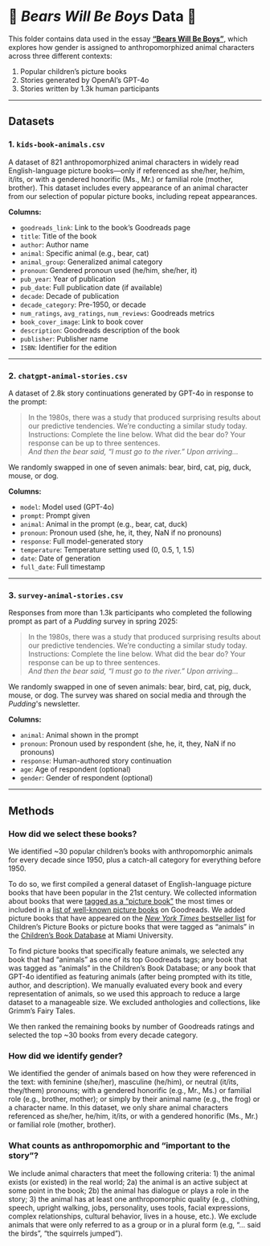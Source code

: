 # 🐻 *Bears Will Be Boys* Data 🐻

This folder contains data used in the essay **[“Bears Will Be Boys”](https://pudding.cool/kids-book-animals)**, which explores how gender is assigned to anthropomorphized animal characters across three different contexts:

1. Popular children’s picture books  
2. Stories generated by OpenAI’s GPT-4o  
3. Stories written by 1.3k human participants

---

## Datasets

### 1. `kids-book-animals.csv`
A dataset of 821 anthropomorphized animal characters in widely read English-language picture books—only if referenced as she/her, he/him, it/its, or with a gendered honorific (Ms., Mr.) or familial role (mother, brother). This dataset includes every appearance of an animal character from our selection of popular picture books, including repeat appearances.

**Columns:**
- `goodreads_link`: Link to the book’s Goodreads page  
- `title`: Title of the book  
- `author`: Author name 
- `animal`: Specific animal (e.g., bear, cat)  
- `animal_group`: Generalized animal category  
- `pronoun`: Gendered pronoun used (he/him, she/her, it)  
- `pub_year`: Year of publication  
- `pub_date`: Full publication date (if available)  
- `decade`: Decade of publication  
- `decade_category`: Pre-1950, or decade
- `num_ratings`, `avg_ratings`, `num_reviews`: Goodreads metrics  
- `book_cover_image`: Link to book cover  
- `description`: Goodreads description of the book  
- `publisher`: Publisher name  
- `ISBN`: Identifier for the edition

---

### 2. `chatgpt-animal-stories.csv`
A dataset of 2.8k story continuations generated by GPT-4o in response to the prompt:  
>In the 1980s, there was a study that produced surprising results about our predictive tendencies. We’re conducting a similar study today. Instructions: Complete the line below. What did the bear do? Your response can be up to three sentences.  
> *And then the bear said, “I must go to the river.” Upon arriving…*  

We randomly swapped in one of seven animals: bear, bird, cat, pig, duck, mouse, or dog.

**Columns:**
- `model`: Model used (GPT-4o)  
- `prompt`: Prompt given  
- `animal`: Animal in the prompt (e.g., bear, cat, duck)  
- `pronoun`: Pronoun used (she, he, it, they, NaN if no pronouns) 
- `response`: Full model-generated story  
- `temperature`: Temperature setting used (0, 0.5, 1, 1.5)  
- `date`: Date of generation  
- `full_date`: Full timestamp

---

### 3. `survey-animal-stories.csv`
Responses from more than 1.3k participants who completed the following prompt as part of a *Pudding* survey in spring 2025:
>In the 1980s, there was a study that produced surprising results about our predictive tendencies. We’re conducting a similar study today. Instructions: Complete the line below. What did the bear do? Your response can be up to three sentences.  
> *And then the bear said, “I must go to the river.” Upon arriving…*  

We randomly swapped in one of seven animals: bear, bird, cat, pig, duck, mouse, or dog.
The survey was shared on social media and through the *Pudding*'s newsletter.

**Columns:**
- `animal`: Animal shown in the prompt  
- `pronoun`: Pronoun used by respondent (she, he, it, they, NaN if no pronouns) 
- `response`: Human-authored story continuation  
- `age`: Age of respondent (optional)  
- `gender`: Gender of respondent (optional)

---

## Methods

### How did we select these books?

We identified ~30 popular children’s books with anthropomorphic animals for every decade since 1950, plus a catch-all category for everything before 1950.

To do so, we first compiled a general dataset of English-language picture books that have been popular in the 21st century. We collected information about books that were [tagged as a “picture book”](https://www.goodreads.com/shelf/show/picture-books) the most times or included in a [list of well-known picture books](https://www.goodreads.com/list/show/107582) on Goodreads. We added picture books that have appeared on the [_New York Times_ bestseller list](https://www.nytimes.com/books/best-sellers/picture-books/) for Children’s Picture Books or picture books that were tagged as “animals” in the [Children’s Book Database](https://dlp.lib.miamioh.edu/picturebook/) at Miami University.

To find picture books that specifically feature animals, we selected any book that had “animals” as one of its top Goodreads tags; any book that was tagged as “animals” in the Children’s Book Database; or any book that GPT-4o identified as featuring animals (after being prompted with its title, author, and description). We manually evaluated every book and every representation of animals, so we used this approach to reduce a large dataset to a manageable size. We excluded anthologies and collections, like Grimm’s Fairy Tales.

We then ranked the remaining books by number of Goodreads ratings and selected the top ~30 books from every decade category.

### How did we identify gender?

We identified the gender of animals based on how they were referenced in the text: with feminine (she/her), masculine (he/him), or neutral (it/its, they/them) pronouns; with a gendered honorific (e.g., Mr., Ms.) or familial role (e.g., brother, mother); or simply by their animal name (e.g., the frog) or a character name. In this dataset, we only share animal characters referenced as she/her, he/him, it/its, or with a gendered honorific (Ms., Mr.) or familial role (mother, brother).

### What counts as anthropomorphic and “important to the story”?

We include animal characters that meet the following criteria: 1) the animal exists (or existed) in the real world; 2a) the animal is an active subject at some point in the book; 2b) the animal has dialogue or plays a role in the story; 3) the animal has at least one anthropomorphic quality (e.g., clothing, speech, upright walking, jobs, personality, uses tools, facial expressions, complex relationships, cultural behavior, lives in a house, etc.). We exclude animals that were only referred to as a group or in a plural form (e.g, “… said the birds”, “the squirrels jumped”). 

